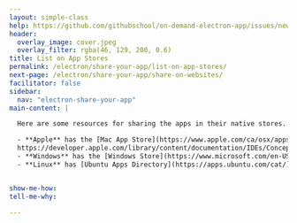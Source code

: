 ```yaml
---
layout: simple-class
help: https://github.com/githubschool/on-demand-electron-app/issues/new?title=I%20need%20help&body=Describe%20what%20you%20need%20help%20with%20here.&labels=Help%20Wanted
header:
  overlay_image: cover.jpeg
  overlay_filter: rgba(46, 129, 200, 0.6)
title: List on App Stores
permalink: /electron/share-your-app/list-on-app-stores/
next-page: /electron/share-your-app/share-on-websites/
facilitator: false
sidebar:
  nav: "electron-share-your-app"
main-content: |

  Here are some resources for sharing the apps in their native stores. However, instead of walking through this process with the app we built earlier, we'll show you these resources and move on to a how-to of getting the app up and ready for download from a website.

  - **Apple** has the [Mac App Store](https://www.apple.com/ca/osx/apps/app-store/). Read up on [Electron's guide for Mac App Store Submission](https://github.com/electron/electron/blob/master/docs/tutorial/mac-app-store-submission-guide.md), or Apple's own [guide](
  https://developer.apple.com/library/content/documentation/IDEs/Conceptual/AppDistributionGuide/SubmittingYourApp/SubmittingYourApp.html).
  - **Windows** has the [Windows Store](https://www.microsoft.com/en-US/store/apps?rtc=1). There's also an [Electron guide for the Windows Store](https://github.com/electron/electron/blob/master/docs/tutorial/windows-store-guide.md), and Microsoft also keeps an [application submission checklist for Windows](https://docs.microsoft.com/en-us/windows/uwp/publish/app-submissions).
  - **Linux** has [Ubuntu Apps Directory](https://apps.ubuntu.com/cat/) and [Deepin App Store](http://appstore.deepin.com/).


show-me-how:
tell-me-why:

---
```

